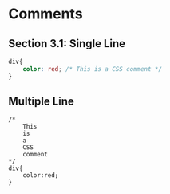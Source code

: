 # Comments

## Section 3.1: Single Line

```css
div{
	color: red; /* This is a CSS comment */
}
```

## Multiple Line

```
/*
	This 
	is 
	a 
	CSS
	comment
*/
div{
	color:red;
}
```

